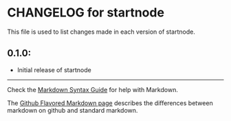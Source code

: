 # CHANGELOG for startnode

This file is used to list changes made in each version of startnode.

## 0.1.0:

* Initial release of startnode

- - - 
Check the [Markdown Syntax Guide](http://daringfireball.net/projects/markdown/syntax) for help with Markdown.

The [Github Flavored Markdown page](http://github.github.com/github-flavored-markdown/) describes the differences between markdown on github and standard markdown.
